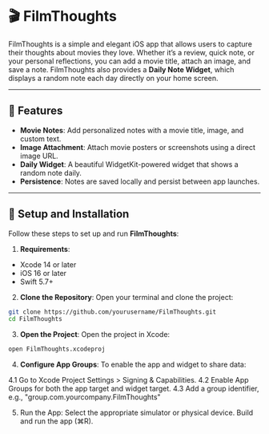 # 🎬 **FilmThoughts**

FilmThoughts is a simple and elegant iOS app that allows users to capture their thoughts about movies they love. Whether it’s a review, quick note, or your personal reflections, you can add a movie title, attach an image, and save a note. FilmThoughts also provides a **Daily Note Widget**, which displays a random note each day directly on your home screen.

---

## 📱 **Features**

- **Movie Notes**: Add personalized notes with a movie title, image, and custom text.
- **Image Attachment**: Attach movie posters or screenshots using a direct image URL.
- **Daily Widget**: A beautiful WidgetKit-powered widget that shows a random note daily.
- **Persistence**: Notes are saved locally and persist between app launches.

---

## 🚀 **Setup and Installation**

Follow these steps to set up and run **FilmThoughts**:

1. **Requirements**:
- Xcode 14 or later
- iOS 16 or later
- Swift 5.7+

2. **Clone the Repository**:
Open your terminal and clone the project:
```bash
git clone https://github.com/yourusername/FilmThoughts.git
cd FilmThoughts
```

3. **Open the Project**:
Open the project in Xcode:
```bash
open FilmThoughts.xcodeproj
```

4. **Configure App Groups**:
To enable the app and widget to share data:

4.1 Go to Xcode Project Settings > Signing & Capabilities.
4.2 Enable App Groups for both the app target and widget target.
4.3 Add a group identifier, e.g., "group.com.yourcompany.FilmThoughts"

5. Run the App:
Select the appropriate simulator or physical device. Build and run the app (⌘R).
